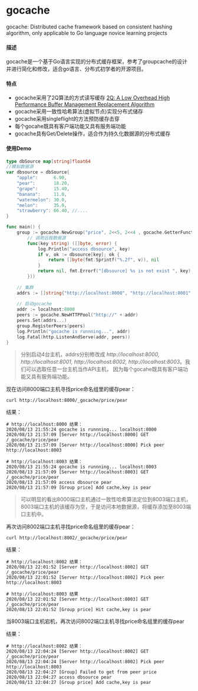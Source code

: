 # gocache

gocache: Distributed cache framework based on consistent hashing algorithm, only applicable to Go language novice learning projects

#### 描述
gocache是一个基于Go语言实现的分布式缓存框架，参考了groupcache的设计并进行简化和修改，适合go语言、分布式初学者的开源项目。


#### 特点
- gocache采用了2Q算法的方式读写缓存
[2Q: A Low Overhead High Performance Buffer Management Replacement Algorithm](http://www.vldb.org/conf/1994/P439.PDF)
- gocache采用一致性哈希算法(虚拟节点)实现分布式储存
- gocache采用singleflight的方法预防缓存击穿
- 每个gocahe既具有客户端功能又具有服务端功能
- gocache具有Get/Delete操作，适合作为持久化数据源的分布式缓存

#### 使用Demo


```go
type dbSource map[string]float64
//模拟数据源
var dbsource = dbSource{
	"apple":      6.90,
	"pear":       18.20,
	"grape":      15.40,
	"banana":     11.0,
	"watermelon": 30.0,
	"melon":      35.0,
	"strawberry": 66.40, //....
}

func main() {
	group := gocache.NewGroup("price", 2<<5, 2<<4 , gocache.GetterFunction(
		// 调用远程数据源
		func(key string) ([]byte, error) {
			log.Println("access dbsource", key)
			if v, ok := dbsource[key]; ok {
				return []byte(fmt.Sprintf("%.2f", v)), nil
			}
			return nil, fmt.Errorf("[dbsource] %s is not exist ", key)
		}))
    
    // 集群
	addrs := []string{"http://localhost:8000", "http://localhost:8001", "http://localhost:8002", "http://localhost:8003"}
    
    // 启动gocache
	addr := localhost:8000
	peers := gocache.NewHTTPPool("http://" + addr)
	peers.Set(addrs...)
	group.RegisterPeers(peers)
	log.Println("gocache is runnning...", addr)
	log.Fatal(http.ListenAndServe(addr, peers))
}

```

> 分别启动4台主机，addrs分别修改成 *http://localhost:8000, http://localhost:8001, http://localhost:8002, http://localhost:8003*。我们可以选取任意一台主机当作API主机，
> 因为每个gocahe既具有客户端功能又具有服务端功能。
> 
现在访问8000端口主机寻找price命名组里的缓存pear：
```shell
curl http://localhost:8000/_gocache/price/pear
```

结果：

```
# http://localhost:8000 结果：
2020/08/13 21:55:24 gocache is runnning... localhost:8000
2020/08/13 21:57:09 [Server http://localhost:8000] GET /_gocache/price/pear
2020/08/13 21:57:09 [Server http://localhost:8000] Pick peer http://localhost:8003

# http://localhost:8003 结果：
2020/08/13 21:55:24 gocache is runnning... localhost:8003
2020/08/13 21:57:09 [Server http://localhost:8003] GET /_gocache/price/pear
2020/08/13 21:57:09 access dbsource pear
2020/08/13 21:57:09 [Group price] Add cache,key is pear
```

> 可以明显的看出8000端口主机通过一致性哈希算法定位到8003端口主机，8003端口主机的该缓存为空，于是访问本地数据源，将缓存添加至8003端口主机中。


再次访问8002端口主机寻找price命名组里的缓存pear：
```shell
curl http://localhost:8002/_gocache/price/pear
```

结果：

```
# http://localhost:8002 结果：
2020/08/13 22:01:52 [Server http://localhost:8002] GET /_gocache/price/pear
2020/08/13 22:01:52 [Server http://localhost:8002] Pick peer http://localhost:8003

# http://localhost:8003 结果
2020/08/13 22:01:52 [Server http://localhost:8003] GET /_gocache/price/pear
2020/08/13 22:01:52 [Group price] Hit cache,key is pear
```

当8003端口主机宕机，再次访问8002端口主机寻找price命名组里的缓存pear

结果：


```
# http://localhost:8002 结果：
2020/08/13 22:04:24 [Server http://localhost:8002] GET /_gocache/price/pear
2020/08/13 22:04:24 [Server http://localhost:8002] Pick peer http://localhost:8003
2020/08/13 22:04:27 [Group] Failed to get from peer price
2020/08/13 22:04:27 access dbsource pear
2020/08/13 22:04:27 [Group price] Add cache,key is pear
```
